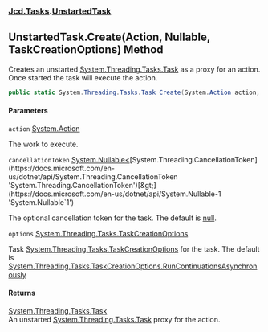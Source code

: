 ### [Jcd.Tasks](Jcd.Tasks.md 'Jcd.Tasks').[UnstartedTask](Jcd.Tasks.UnstartedTask.md 'Jcd.Tasks.UnstartedTask')

## UnstartedTask.Create(Action, Nullable<CancellationToken>, TaskCreationOptions) Method

Creates an unstarted [System.Threading.Tasks.Task](https://docs.microsoft.com/en-us/dotnet/api/System.Threading.Tasks.Task 'System.Threading.Tasks.Task') as a proxy for an action. Once started the task will execute the action.

```csharp
public static System.Threading.Tasks.Task Create(System.Action action, System.Nullable<System.Threading.CancellationToken> cancellationToken=null, System.Threading.Tasks.TaskCreationOptions options=System.Threading.Tasks.TaskCreationOptions.RunContinuationsAsynchronously);
```
#### Parameters

<a name='Jcd.Tasks.UnstartedTask.Create(System.Action,System.Nullable_System.Threading.CancellationToken_,System.Threading.Tasks.TaskCreationOptions).action'></a>

`action` [System.Action](https://docs.microsoft.com/en-us/dotnet/api/System.Action 'System.Action')

The work to execute.

<a name='Jcd.Tasks.UnstartedTask.Create(System.Action,System.Nullable_System.Threading.CancellationToken_,System.Threading.Tasks.TaskCreationOptions).cancellationToken'></a>

`cancellationToken` [System.Nullable&lt;](https://docs.microsoft.com/en-us/dotnet/api/System.Nullable-1 'System.Nullable`1')[System.Threading.CancellationToken](https://docs.microsoft.com/en-us/dotnet/api/System.Threading.CancellationToken 'System.Threading.CancellationToken')[&gt;](https://docs.microsoft.com/en-us/dotnet/api/System.Nullable-1 'System.Nullable`1')

The optional cancellation token for the task. The default is [null](https://docs.microsoft.com/en-us/dotnet/csharp/language-reference/keywords/null 'https://docs.microsoft.com/en-us/dotnet/csharp/language-reference/keywords/null').

<a name='Jcd.Tasks.UnstartedTask.Create(System.Action,System.Nullable_System.Threading.CancellationToken_,System.Threading.Tasks.TaskCreationOptions).options'></a>

`options` [System.Threading.Tasks.TaskCreationOptions](https://docs.microsoft.com/en-us/dotnet/api/System.Threading.Tasks.TaskCreationOptions 'System.Threading.Tasks.TaskCreationOptions')

Task [System.Threading.Tasks.TaskCreationOptions](https://docs.microsoft.com/en-us/dotnet/api/System.Threading.Tasks.TaskCreationOptions 'System.Threading.Tasks.TaskCreationOptions') for the task. The default is [System.Threading.Tasks.TaskCreationOptions.RunContinuationsAsynchronously](https://docs.microsoft.com/en-us/dotnet/api/System.Threading.Tasks.TaskCreationOptions.RunContinuationsAsynchronously 'System.Threading.Tasks.TaskCreationOptions.RunContinuationsAsynchronously')

#### Returns
[System.Threading.Tasks.Task](https://docs.microsoft.com/en-us/dotnet/api/System.Threading.Tasks.Task 'System.Threading.Tasks.Task')  
An unstarted [System.Threading.Tasks.Task](https://docs.microsoft.com/en-us/dotnet/api/System.Threading.Tasks.Task 'System.Threading.Tasks.Task') proxy for the action.